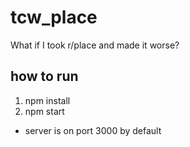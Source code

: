 # tcw_place
What if I took r/place and made it worse?

## how to run
1. npm install
2. npm start
* server is on port 3000 by default
